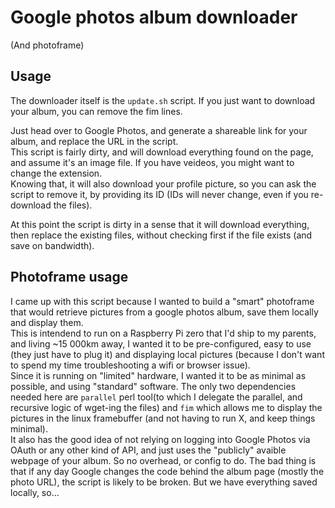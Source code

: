 # Google photos album downloader
(And photoframe)

## Usage
The downloader itself is the  ```update.sh``` script. If you just want to download your album, you can remove the fim lines.  

Just head over to Google Photos, and generate a shareable link for your album, and replace the URL in the script.  
This script is fairly dirty, and will download everything found on the page, and assume it's an image file. If you have veideos, you might want to change the extension.  
Knowing that, it will also download your profile picture, so you can ask the script to remove it, by providing its ID (IDs will never change, even if you re-download the files).  

At this point the script is dirty in a sense that it will download everything, then replace the existing files, without checking first if the file exists (and save on bandwidth).  

## Photoframe usage
I came up with this script because I wanted to build a "smart" photoframe that would retrieve pictures from a google photos album, save them locally and display them.  
This is intendend to run on a Raspberry Pi zero that I'd ship to my parents, and living ~15 000km away, I wanted it to be pre-configured, easy to use (they just have to plug it) and displaying local pictures (because I don't want to spend my time troubleshooting a wifi or browser issue).  
Since it is running on "limited" hardware, I wanted it to be as minimal as possible, and using "standard" software. The only two dependencies needed here are ```parallel``` perl tool(to which I delegate the parallel, and recursive logic of wget-ing the files) and ```fim``` which allows me to display the pictures in the linux framebuffer (and not having to run X, and keep things minimal).  
It also has the good idea of not relying on logging into Google Photos via OAuth or any other kind of API, and just uses the "publicly" avaible webpage of your album. So no overhead, or config to do. The bad thing is that if any day Google changes the code behind the album page (mostly the photo URL), the script is likely to be broken. But we have everything saved locally, so...